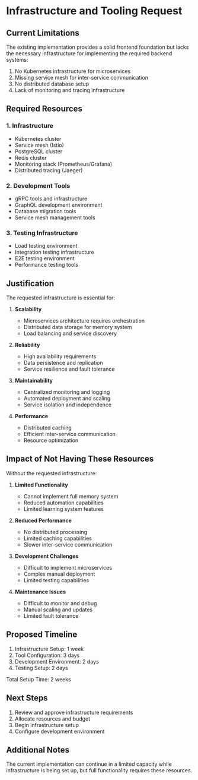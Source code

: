 # Infrastructure and Tooling Request

## Current Limitations

The existing implementation provides a solid frontend foundation but lacks the necessary infrastructure for implementing the required backend systems:

1. No Kubernetes infrastructure for microservices
2. Missing service mesh for inter-service communication
3. No distributed database setup
4. Lack of monitoring and tracing infrastructure

## Required Resources

### 1. Infrastructure
- Kubernetes cluster
- Service mesh (Istio)
- PostgreSQL cluster
- Redis cluster
- Monitoring stack (Prometheus/Grafana)
- Distributed tracing (Jaeger)

### 2. Development Tools
- gRPC tools and infrastructure
- GraphQL development environment
- Database migration tools
- Service mesh management tools

### 3. Testing Infrastructure
- Load testing environment
- Integration testing infrastructure
- E2E testing environment
- Performance testing tools

## Justification

The requested infrastructure is essential for:

1. **Scalability**
   - Microservices architecture requires orchestration
   - Distributed data storage for memory system
   - Load balancing and service discovery

2. **Reliability**
   - High availability requirements
   - Data persistence and replication
   - Service resilience and fault tolerance

3. **Maintainability**
   - Centralized monitoring and logging
   - Automated deployment and scaling
   - Service isolation and independence

4. **Performance**
   - Distributed caching
   - Efficient inter-service communication
   - Resource optimization

## Impact of Not Having These Resources

Without the requested infrastructure:

1. **Limited Functionality**
   - Cannot implement full memory system
   - Reduced automation capabilities
   - Limited learning system features

2. **Reduced Performance**
   - No distributed processing
   - Limited caching capabilities
   - Slower inter-service communication

3. **Development Challenges**
   - Difficult to implement microservices
   - Complex manual deployment
   - Limited testing capabilities

4. **Maintenance Issues**
   - Difficult to monitor and debug
   - Manual scaling and updates
   - Limited fault tolerance

## Proposed Timeline

1. Infrastructure Setup: 1 week
2. Tool Configuration: 3 days
3. Development Environment: 2 days
4. Testing Setup: 2 days

Total Setup Time: 2 weeks

## Next Steps

1. Review and approve infrastructure requirements
2. Allocate resources and budget
3. Begin infrastructure setup
4. Configure development environment

## Additional Notes

The current implementation can continue in a limited capacity while infrastructure is being set up, but full functionality requires these resources.
